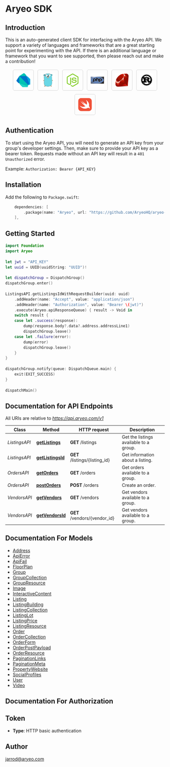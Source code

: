 # Aryeo SDK

## Introduction

This is an auto-generated client SDK for interfacing with the Aryeo API. We support a variety of languages and frameworks that are a great starting point for experimenting with the API. If there is an additional language or framework that you want to see supported, then please reach out and make a contribution!

<p align="center"> <a href="https://github.com/AryeoHQ/aryeo-api-dart-sdk"><img src="https://raw.githubusercontent.com/AryeoHQ/aryeo-api-docs/master/public/images/dart.svg" alt="Dart" width="44" style="padding:10px;border: 1px solid #d3d3d3;border-radius: 5px;margin:4px;"/></a> <a href="https://github.com/AryeoHQ/aryeo-api-go-sdk"><img src="https://raw.githubusercontent.com/AryeoHQ/aryeo-api-docs/master/public/images/go.svg" alt="Go" width="44" style="padding:10px;border: 1px solid #d3d3d3;border-radius: 5px;margin:4px;"/></a> <a href="https://github.com/AryeoHQ/aryeo-api-js-sdk"><img src="https://raw.githubusercontent.com/AryeoHQ/aryeo-api-docs/master/public/images/js.svg" alt="Node JS" width="44" style="padding:10px;border: 1px solid #d3d3d3;border-radius: 5px;margin:4px;"/></a> <a href="https://github.com/AryeoHQ/aryeo-api-php-sdk"><img src="https://raw.githubusercontent.com/AryeoHQ/aryeo-api-docs/master/public/images/php.svg" alt="PHP" width="44" style="padding:10px;border: 1px solid #d3d3d3;border-radius: 5px;margin:4px;"/></a> <a href="https://github.com/AryeoHQ/aryeo-api-ruby-sdk"><img src="https://raw.githubusercontent.com/AryeoHQ/aryeo-api-docs/master/public/images/ruby.svg" alt="Ruby" width="44" style="padding:10px;border: 1px solid #d3d3d3;border-radius: 5px;margin:4px;"/></a> <a href="https://github.com/AryeoHQ/aryeo-api-rust-sdk"><img src="https://raw.githubusercontent.com/AryeoHQ/aryeo-api-docs/master/public/images/rust.svg" alt="Rust" width="44" style="padding:10px;border: 1px solid #d3d3d3;border-radius: 5px;margin:4px;"/></a> <a href="https://github.com/AryeoHQ/aryeo-api-swift-sdk"><img src="https://raw.githubusercontent.com/AryeoHQ/aryeo-api-docs/master/public/images/swift.svg" alt="Swift" width="44" style="padding:10px;border: 1px solid #d3d3d3;border-radius: 5px;margin:4px;"/></a> </p>

## Authentication

To start using the Aryeo API, you will need to generate an API key from your group's developer settings. Then, make sure to provide your API key as a bearer token. Requests made without an API key will result in a `401 Unauthorized` error.

Example: `Authorization: Bearer {API_KEY}`

## Installation

Add the following to `Package.swift`:

```swift
    dependencies: [        
        .package(name: "Aryeo", url: "https://github.com/AryeoHQ/aryeo-api-swift-sdk", .branch("master")),
    ],
```

## Getting Started

```swift
import Foundation
import Aryeo

let jwt = "API_KEY"
let uuid = UUID(uuidString: "UUID")!

let dispatchGroup = DispatchGroup()
dispatchGroup.enter()

ListingsAPI.getListingsIdWithRequestBuilder(uuid: uuid)
    .addHeader(name: "Accept", value: "application/json")
    .addHeader(name: "Authorization", value: "Bearer \(jwt)")
    .execute(Aryeo.apiResponseQueue) { result -> Void in
    switch result {
    case let .success(response):
        dump(response.body?.data?.address.addressLine1)
        dispatchGroup.leave()
    case let .failure(error):
        dump(error)
        dispatchGroup.leave()
    }
}

dispatchGroup.notify(queue: DispatchQueue.main) {
    exit(EXIT_SUCCESS)
}

dispatchMain()
```

## Documentation for API Endpoints

All URIs are relative to *https://api.aryeo.com/v1*

Class | Method | HTTP request | Description
------------ | ------------- | ------------- | -------------
*ListingsAPI* | [**getListings**](docs/ListingsAPI.md#getlistings) | **GET** /listings | Get the listings available to a group.
*ListingsAPI* | [**getListingsId**](docs/ListingsAPI.md#getlistingsid) | **GET** /listings/{listing_id} | Get information about a listing.
*OrdersAPI* | [**getOrders**](docs/OrdersAPI.md#getorders) | **GET** /orders | Get orders available to a group.
*OrdersAPI* | [**postOrders**](docs/OrdersAPI.md#postorders) | **POST** /orders | Create an order.
*VendorsAPI* | [**getVendors**](docs/VendorsAPI.md#getvendors) | **GET** /vendors | Get vendors available to a group.
*VendorsAPI* | [**getVendorsId**](docs/VendorsAPI.md#getvendorsid) | **GET** /vendors/{vendor_id} | Get vendors available to a group.


## Documentation For Models

 - [Address](docs/Address.md)
 - [ApiError](docs/ApiError.md)
 - [ApiFail](docs/ApiFail.md)
 - [FloorPlan](docs/FloorPlan.md)
 - [Group](docs/Group.md)
 - [GroupCollection](docs/GroupCollection.md)
 - [GroupResource](docs/GroupResource.md)
 - [Image](docs/Image.md)
 - [InteractiveContent](docs/InteractiveContent.md)
 - [Listing](docs/Listing.md)
 - [ListingBuilding](docs/ListingBuilding.md)
 - [ListingCollection](docs/ListingCollection.md)
 - [ListingLot](docs/ListingLot.md)
 - [ListingPrice](docs/ListingPrice.md)
 - [ListingResource](docs/ListingResource.md)
 - [Order](docs/Order.md)
 - [OrderCollection](docs/OrderCollection.md)
 - [OrderForm](docs/OrderForm.md)
 - [OrderPostPayload](docs/OrderPostPayload.md)
 - [OrderResource](docs/OrderResource.md)
 - [PaginationLinks](docs/PaginationLinks.md)
 - [PaginationMeta](docs/PaginationMeta.md)
 - [PropertyWebsite](docs/PropertyWebsite.md)
 - [SocialProfiles](docs/SocialProfiles.md)
 - [User](docs/User.md)
 - [Video](docs/Video.md)


## Documentation For Authorization


## Token

- **Type**: HTTP basic authentication


## Author

jarrod@aryeo.com
